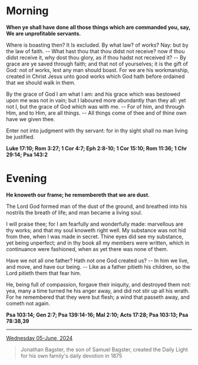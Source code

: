 # Morning

**When ye shall have done all those things which are commanded you, say, We are unprofitable servants.**
 
Where is boasting then? It Is excluded. By what law? of works? Nay: but by the law of faith. -- What hast thou that thou didst not receive? now if thou didst receive it, why dost thou glory, as if thou hadst not received it? -- By grace are ye saved through faith; and that not of yourselves; it is the gift of God: not of works, lest any man should boast. For we are his workmanship, created in Christ Jesus unto good works which God hath before ordained that we should walk in them.
 
By the grace of God I am what I am: and his grace which was bestowed upon me was not in vain; but I laboured more abundantly than they all: yet not I, but the grace of God which was with me. -- For of him, and through Him, and to Him, are all things. -- All things come of thee and of thine own have we given thee.
 
Enter not into judgment with thy servant: for in thy sight shall no man living be justified.  

**Luke 17:10; Rom 3:27; 1 Cor 4:7; Eph 2:8-10; 1 Cor 15:10; Rom 11:36; 1 Chr 29:14; Psa 143:2**

# Evening

**He knoweth our frame; he remembereth that we are dust.**
 
The Lord God formed man of the dust of the ground, and breathed into his nostrils the breath of life; and man became a living soul.
 
I will praise thee; for I am fearfully and wonderfully made: marvellous are thy works; and that my soul knoweth right well. My substance was not hid from thee, when I was made in secret. Thine eyes did see my substance, yet being unperfect; and in thy book all my members were written, which in continuance were fashioned, when as yet there was none of them.
 
Have we not all one father? Hath not one God created us? -- In him we live, and move, and have our being. -- Like as a father pitieth his children, so the Lord pitieth them that fear him.
 
He, being full of compassion, forgave their iniquity, and destroyed them not: yea, many a time turned he his anger away, and did not stir up all his wrath. For he remembered that they were but flesh; a wind that passeth away, and cometh not again.  

**Psa 103:14; Gen 2:7; Psa 139:14-16; Mal 2:10; Acts 17:28; Psa 103:13; Psa 78:38,39**

---

[Wednesday 05-June, 2024](https://t.me/s/daily_light)

> Jonathan Bagster, the son of Samuel Bagster, created the Daily Light for his own family's daily devotion in 1875

